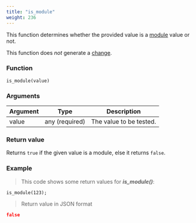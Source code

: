 ```yaml
---
title: "is_module"
weight: 236
---
```


This function determines whether the provided value is a [module](../../../modules) value or not.

This function does *not* generate a [change](../../../overview/changes).

### Function

`is_module(value)`

### Arguments

Argument | Type | Description
-------- | ---- | -----------
value | any (required) | The value to be tested.

### Return value

Returns `true` if the given value is a module, else it returns `false`.

### Example

> This code shows some return values for ***is_module()***:

```thingsdb,json_response
is_module(123);
```

> Return value in JSON format

```json
false
```
